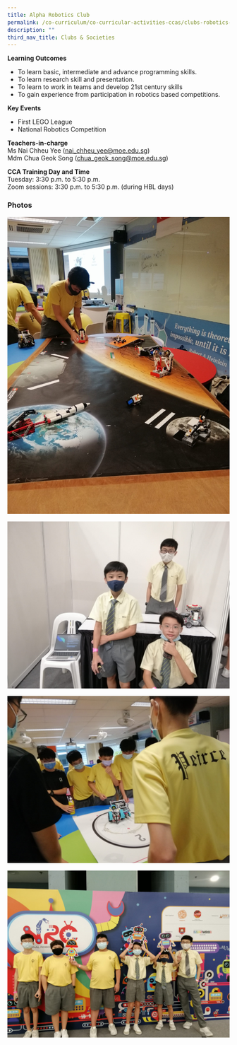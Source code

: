 ```yaml
---
title: Alpha Robotics Club
permalink: /co-curriculum/co-curricular-activities-ccas/clubs-robotics-club/
description: ""
third_nav_title: Clubs & Societies
---
```



**Learning Outcomes**

*   To learn basic, intermediate and advance programming skills.
*   To learn research skill and presentation.
*   To learn to work in teams and develop 21st century skills
*   To gain experience from participation in robotics based competitions.

**Key Events**

*   First LEGO League
*   National Robotics Competition

**Teachers-in-charge**  
Ms Nai Chheu Yee ([nai\_chheu\_yee@moe.edu.sg](mailto:nai_chheu_yee@moe.edu.sg))  
Mdm Chua Geok Song ([chua\_geok\_song@moe.edu.sg](mailto:chua_geok_song@moe.edu.sg))

**CCA Training Day and Time**  
Tuesday: 3:30 p.m. to 5:30 p.m.  
Zoom sessions: 3:30 p.m. to 5:30 p.m. (during HBL days)

### Photos

![](/images/Robotics_c-scaled.jpg)

![](/images/Robotics_d-scaled.jpg)

![](/images/Robotics_a-scaled.jpg)

![](/images/Robotics_b-scaled.jpg)